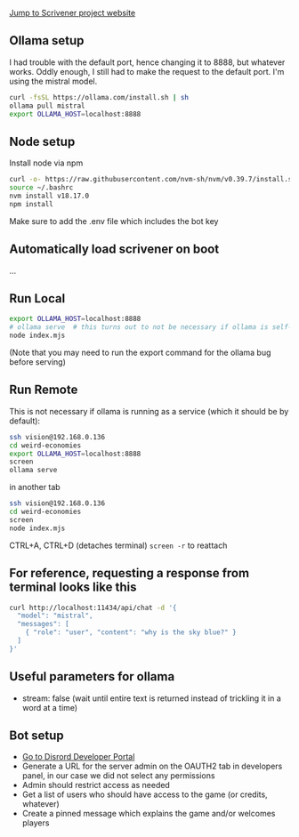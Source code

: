 [Jump to Scrivener project website](https://prismspecs.github.io/scrivener/)

## Ollama setup

I had trouble with the default port, hence changing it to 8888, but whatever works. Oddly enough, I still had to make the request to the default port. I'm using the mistral model.

```bash
curl -fsSL https://ollama.com/install.sh | sh
ollama pull mistral
export OLLAMA_HOST=localhost:8888
```

## Node setup

Install node via npm
```bash
curl -o- https://raw.githubusercontent.com/nvm-sh/nvm/v0.39.7/install.sh | bash
source ~/.bashrc
nvm install v18.17.0
npm install
```
Make sure to add the .env file which includes the bot key

## Automatically load scrivener on boot
...

## Run Local

```bash
export OLLAMA_HOST=localhost:8888
# ollama serve  # this turns out to not be necessary if ollama is self-starting on computer as a service
node index.mjs
```

(Note that you may need to run the export command for the ollama bug before serving)

## Run Remote

This is not necessary if ollama is running as a service (which it should be by default):
```bash
ssh vision@192.168.0.136
cd weird-economies
export OLLAMA_HOST=localhost:8888
screen
ollama serve
```

in another tab
```bash
ssh vision@192.168.0.136
cd weird-economies
screen
node index.mjs
```

CTRL+A, CTRL+D (detaches terminal)
```screen -r``` to reattach

## For reference, requesting a response from terminal looks like this

```bash
curl http://localhost:11434/api/chat -d '{
  "model": "mistral",
  "messages": [
    { "role": "user", "content": "why is the sky blue?" }
  ]
}'
```

## Useful parameters for ollama

+ stream: false (wait until entire text is returned instead of trickling it in a word at a time)

## Bot setup
+ [Go to Disrord Developer Portal](https://discord.com/developers/applications)
+ Generate a URL for the server admin on the OAUTH2 tab in developers panel, in our case we did not select any permissions
+ Admin should restrict access as needed
+ Get a list of users who should have access to the game (or credits, whatever)
+ Create a pinned message which explains the game and/or welcomes players
